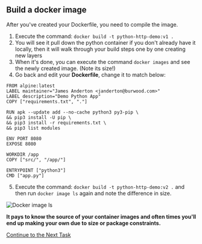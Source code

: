 ## Build a docker image
After you've created your Dockerfile, you need to compile the image.

 1. Execute the command: `docker build -t python-http-demo:v1 .`
 2. You will see it pull down the python container if you don't already have it locally, then it will walk through your build steps one by one creating new layers
 3. When it's done, you can execute the command `docker images` and see the newly created image. (Note its size!)
 4. Go back and edit your **Dockerfile**, change it to match below:

```
FROM alpine:latest
LABEL maintainer="James Anderton <janderton@burwood.com>"
LABEL description="Demo Python App"
COPY ["requirements.txt", "."]

RUN apk --update add --no-cache python3 py3-pip \
&& pip3 install -U pip \
&& pip3 install -r requirements.txt \
&& pip3 list modules

ENV PORT 8080
EXPOSE 8080

WORKDIR /app
COPY ["src/", "/app/"]

ENTRYPOINT ["python3"]
CMD ["app.py"]
```
 
 5. Execute the command: `docker build -t python-http-demo:v2 .` and then run `docker image ls` again and note the difference in size.

![Docker image ls](https://github.com/Burwood/containers101/blob/azure/containers_lab/images/Azure_docker_image_ls_posh.png)

**It pays to know the source of your container images and often times you'll end up making your own due to size or package constraints.**


[Continue to the Next Task](https://github.com/Burwood/containers101/blob/azure/containers_lab/azure/task_6.md)
